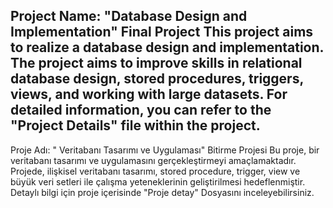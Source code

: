 Project Name: "Database Design and Implementation" Final Project This project aims to realize a database design and implementation. The project aims to improve skills in relational database design, stored procedures, triggers, views, and working with large datasets. For detailed information, you can refer to the "Project Details" file within the project.
----------------------------------------------------------------------------------------------
 Proje Adı: " Veritabanı Tasarımı ve Uygulaması"  Bitirme Projesi
Bu proje, bir veritabanı tasarımı ve uygulamasını gerçekleştirmeyi amaçlamaktadır. Projede, ilişkisel veritabanı tasarımı, stored procedure, trigger, view ve büyük veri setleri ile çalışma yeteneklerinin geliştirilmesi hedeflenmiştir.
Detaylı bilgi için proje içerisinde "Proje detay" Dosyasını inceleyebilirsiniz.
